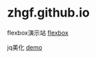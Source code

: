 # zhgf.github.io
flexbox演示站 [flexbox](https://zhgf.github.io/flexbox/flexbox.html)

jq美化 [demo](https://zhgf.github.io/ui-select/demo.html)